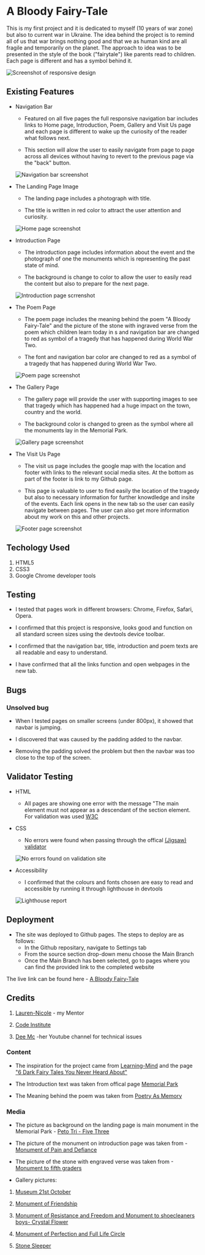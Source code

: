 # A Bloody Fairy-Tale

This is my first project and it is dedicated to myself (10 years of war zone) but also to current war in Ukraine. The idea behind the project is to remind all of us that war brings nothing good and that we as human kind are all fragile and temporarily on the planet. The approach to idea was to be presented in the style of the book ("fairytale") like parents read to children. Each page is different and has a symbol behind it.

![Screenshot of responsive design](assets/documents.html/responsive-design.jpg)

## Existing Features

- Navigation Bar

  - Featured on all five pages the full responsive navigation bar includes links to Home page, Introduction, Poem, Gallery and Visit Us page and each page is different to wake up the curiosity of the reader what follows next.

  - This section will alow the user to easily navigate from page to page across all devices without having to revert to the previous page via the "back" button.

  ![Navigation bar screenshot](assets/documents.html/navigation-bar.png)

- The Landing Page Image

  - The landing page includes a photograph with title.

  - The title is written in red color to attract the user attention and curiosity.

  ![Home page screenshot](assets/documents.html/title.png)

- Introduction Page

  - The introduction page includes information about the event and the photograph of one the monuments which is representing the past state of mind.

  - The background is change to color to allow the user to easily read the content but also to prepare for the next page.

  ![Introduction page scrrenshot](assets/documents.html/introd.png)

- The Poem Page

  - The poem page includes the meaning behind the poem "A Bloody Fairy-Tale" and the picture of the stone with ingraved verse from the poem which children learn today in s and navigation bar are changed to red as symbol of a tragedy that has happened during World War Two.

  - The font and navigation bar color are changed to red as a symbol of a tragedy that has happened during World War Two.

  ![Poem page screenshot](assets/documents.html/poem.png)

- The Gallery Page

  - The gallery page will provide the user with supporting images to see that tragedy which has happened had a huge impact on the town, country and the world.

  - The background color is changed to green as the symbol where all the monuments lay in the Memorial Park.

  ![Gallery page screenshot](assets/documents.html/gallery.png)

- The Visit Us Page

  - The visit us page includes the google map with the location and footer with links to the relevant social media sites. At the bottom as part of the footer is link to my Github page.

  - This page is valuable to user to find easily the location of the tragedy but also to necessary information for further knowdledge and insite of the events. Each link opens in the new tab so the user can easily navigate between pages. The user can also get more information about my work on this and other projects.

  ![Footer page screenshot](assets/documents.html/footer.png)

## Techology Used

1. HTML5
2. CSS3
3. Google Chrome developer tools

## Testing

- I tested that pages work in different browsers: Chrome, Firefox, Safari, Opera.

- I confirmed that this project is responsive, looks good and function on all standard screen sizes using the devtools device toolbar.

- I confirmed that the navigation bar, title, introduction and poem texts are all readable and easy to understand.

- I have confirmed that all the links function and open webpages in the new tab.

## Bugs

### Unsolved bug

  * When I tested pages on smaller screens (under 800px), it showed that navbar is jumping.

  * I discovered that was caused by the padding added to the navbar.

  * Removing the padding solved the problem but then the navbar was too close to the top of the screen.

## Validator Testing

- HTML

  - All pages are showing one error with the message "The main element must not appear as a descendant of the section element. For validation was used [W3C](https://validator.w3.org)

- CSS

  - No errors were found when passing through the offical [(Jigsaw) validator](https://jigsaw.w3.org/css-validator/)

  ![No errors found on validation site](assets/documents.html/w3c-css-validator-results.png)

- Accessibility

  - I confirmed that the colours and fonts chosen are easy to read and accessible by running it through lighthouse in devtools

  ![Lighthouse report](assets/documents.html/lighthouse-report.png)

## Deployment

- The site was deployed to Github pages. The steps to deploy are as follows:
  - In the Github repositary, navigate to Settings tab
  - From the source section drop-down menu choose the Main Branch 
  - Once the Main Branch has been selected, go to pages where you can find the provided link to the completed website

The live link can be found here - [A Bloody Fairy-Tale](https://drmarija.github.io/sumarice)

## Credits

1. [Lauren-Nicole](https://github.com/CluelessBiker) - my Mentor

2. [Code Institute](https://codeinstitute.net)

3. [Dee Mc](https://github.com/Daisy-McG) -her Youtube channel for technical issues

### Content

  - The inspiration for the project came from [Learning-Mind](https://learning-mind.com) and the page ["6 Dark Fairy Tales You Never Heard About"](https://learning-mind.com/dark-fairy-tales) 

  - The Introduction text was taken from offical page [Memorial Park](https://spomenpark.rs/en/home/)

  - The Meaning behind the poem was taken from [Poetry As Memory](https://geocities.ws/sqokeeffe/7.htm)

### Media 

  - The picture as background on the landing page is main monument in the Memorial Park - [Peto Tri - Five Three](https://bookaweb.com/ad/1932)

  - The picture of the monument on introduction page was taken from - [Monument of Pain and Defiance](https://commons.wikimedia.org/wiki/File:Kragujevac,_Šumarice,_Spomenik_bola_i_prkosa.JPG)

  - The picture of the stone with engraved verse was taken from -[Monument to fifth graders](https://commons.wikimedia.org/wiki/File:Šumarice_Memorial_Park,_Monument_to_fifth-graders,_04.jpg)

  -  Gallery pictures:

  1. [Museum 21st October](https://panacomp.net/sumarice-memorial-park-kragujevac)

  2. [Monument of Friendship](https://wikimapia.org/1795500/Kragujevac-October-Memorial-park)

  3. [Monument of Resistance and Freedom and Monument to shoecleaners boys- Crystal Flower](https://vreme.com/vreme/spomen-park-kragujevacki-oktobar/)

  4. [Monument of Perfection and Full Life Circle](https://lepotesrbije.alo.rs/turizam/vesti/22622/simbol-savrsenstva-i-celovitosti-sastoji-se-od-sedam-celicnih-diskova-nejednake-velicine-i-predstavlja-svetlosnu-zizu-tri-grobnice-oko-njega/vest)

  5. [Stone Sleeper](https://spomenikdatabase.org/kragujevac)